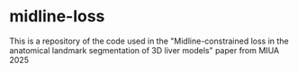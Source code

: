 # midline-loss
This is a repository of the code used in the "Midline-constrained loss in the anatomical landmark segmentation of 3D liver models" paper from MIUA 2025

